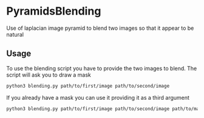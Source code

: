 # PyramidsBlending
 Use of laplacian image pyramid to blend two images so that it appear to be natural

## Usage

To use the blending script you have to provide the two images to blend. The script will ask you to draw a mask
```bash
python3 blending.py path/to/first/image path/to/second/image
```

If you already have a mask you can use it providing it as a third argument
```bash
python3 blending.py path/to/first/image path/to/second/image path/to/mask
```
